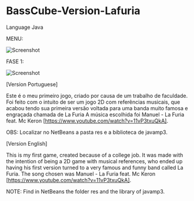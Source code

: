﻿# BassCube-Version-Lafuria

Language Java





MENU:

  ![Screenshot](menu1.png)

FASE 1:

  ![Screenshot](fase1.png)


[Version Portuguese]

Este é o meu primeiro jogo, criado por causa de um trabalho de faculdade.
Foi feito com o intuito de ser um jogo 2D com referências musicais,
que acabou tendo sua primeira versão voltada para uma banda muito famosa e engraçada chamada de La Furia
A música escolhida foi Manuel - La Furia feat. Mc Keron [https://www.youtube.com/watch?v=11vP3txuQkA].

OBS: Localizar no NetBeans a pasta res e a biblioteca de javamp3.

[Version English]

This is my first game, created because of a college job.
It was made with the intention of being a 2D game with musical references,
who ended up having his first version turned to a very famous and funny band called La Furia.
The song chosen was Manuel - La Furia feat. Mc Keron [https://www.youtube.com/watch?v=11vP3txuQkA].

NOTE: Find in NetBeans the folder res and the library of javamp3.



